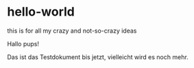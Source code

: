 # hello-world
this is for all my crazy and not-so-crazy ideas

Hallo pups!

Das ist das Testdokument bis jetzt, vielleicht wird es noch mehr.
